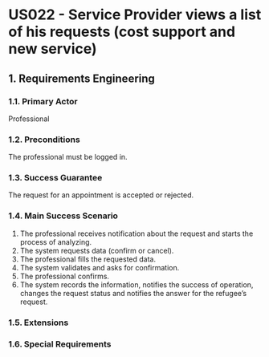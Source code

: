 # US022 - Service Provider views a list of his requests (cost support and new service)

## 1. Requirements Engineering

### 1.1. Primary Actor
Professional

### 1.2. Preconditions
The professional must be logged in.

### 1.3. Success Guarantee
The request for an appointment is accepted or rejected.

### 1.4. Main Success Scenario
1. The professional receives notification about the request and starts the process of analyzing.
2. The system requests data (confirm or cancel).
3. The professional fills the requested data.
4. The system validates and asks for confirmation.
5. The professional confirms.
6. The system records the information, notifies the success of operation, changes the request status and notifies the answer for the refugee’s request.

### 1.5. Extensions

### 1.6. Special Requirements
